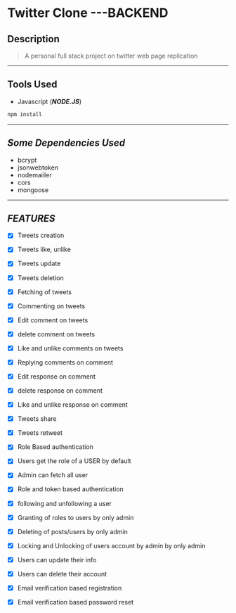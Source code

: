 # Twitter Clone ---BACKEND
## Description
> A personal full stack project on twitter web page replication
___
## **Tools Used**
* Javascript (**_NODE.JS_**)

```javascript
npm install
```

---

## _Some Dependencies Used_
* bcrypt
* jsonwebtoken
* nodemaiiler
* cors
* mongoose

***
## _FEATURES_
* [x] Tweets creation
* [x] Tweets like, unlike
* [x] Tweets update
* [x] Tweets deletion
* [x] Fetching of tweets
* [x] Commenting on tweets
* [x] Edit comment on tweets
* [x] delete comment on tweets
* [x] Like and unlike comments on tweets
* [x] Replying comments on comment
* [x] Edit response on comment
* [x] delete response on comment
* [x] Like and unlike response on comment
* [x] Tweets share
* [x] Tweets retweet
* [x] Role Based authentication
* [x] Users get the role of a USER by default
* [x] Admin can fetch all user
* [x] Role and token based authentication
* [x] following and unfollowing a user
* [x] Granting of roles to users by only admin
* [x] Deleting of posts/users by only admin
* [x] Locking and Unlocking of users account by admin by only admin
* [x] Users can update their info
* [x] Users can delete their account
* [x] Email verification based registration
* [x] Email verification based password reset



